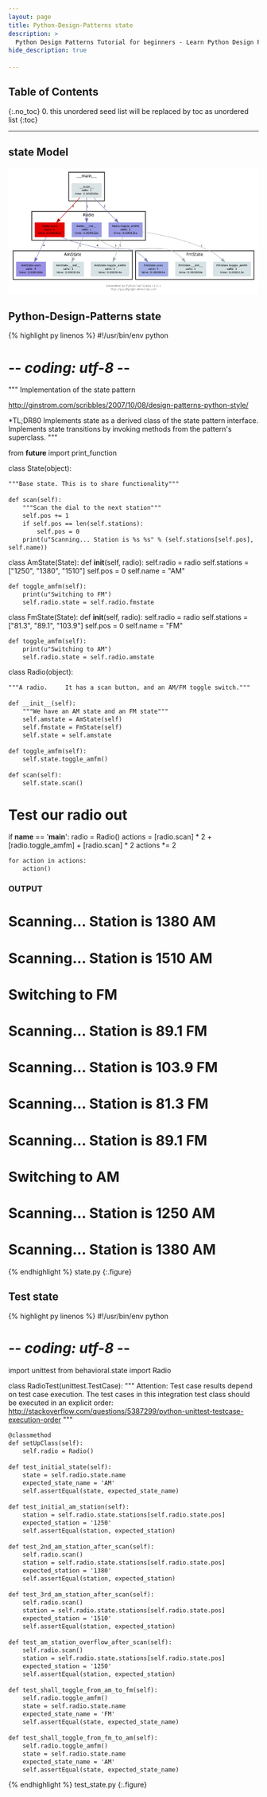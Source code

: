 ```yaml
---
layout: page
title: Python-Design-Patterns state
description: >
  Python Design Patterns Tutorial for beginners - Learn Python Design Patterns in simple and easy steps starting from basic to advanced concepts with examples ...
hide_description: true

---
```


## Table of Contents
{:.no_toc}
0. this unordered seed list will be replaced by toc as unordered list
{:toc}

---

## state Model

![](/courses/python-fesign-patterns/behavioral/viz/state.py.png)

## Python-Design-Patterns state

{% highlight py linenos %}
#!/usr/bin/env python
# -*- coding: utf-8 -*-

"""
Implementation of the state pattern

http://ginstrom.com/scribbles/2007/10/08/design-patterns-python-style/

*TL;DR80
Implements state as a derived class of the state pattern interface.
Implements state transitions by invoking methods from the pattern's superclass.
"""

from __future__ import print_function

class State(object):

    """Base state. This is to share functionality"""

    def scan(self):
        """Scan the dial to the next station"""
        self.pos += 1
        if self.pos == len(self.stations):
            self.pos = 0
        print(u"Scanning... Station is %s %s" % (self.stations[self.pos], self.name))

class AmState(State):
    def __init__(self, radio):
        self.radio = radio
        self.stations = ["1250", "1380", "1510"]
        self.pos = 0
        self.name = "AM"

    def toggle_amfm(self):
        print(u"Switching to FM")
        self.radio.state = self.radio.fmstate

class FmState(State):
    def __init__(self, radio):
        self.radio = radio
        self.stations = ["81.3", "89.1", "103.9"]
        self.pos = 0
        self.name = "FM"

    def toggle_amfm(self):
        print(u"Switching to AM")
        self.radio.state = self.radio.amstate

class Radio(object):

    """A radio.     It has a scan button, and an AM/FM toggle switch."""

    def __init__(self):
        """We have an AM state and an FM state"""
        self.amstate = AmState(self)
        self.fmstate = FmState(self)
        self.state = self.amstate

    def toggle_amfm(self):
        self.state.toggle_amfm()

    def scan(self):
        self.state.scan()

# Test our radio out
if __name__ == '__main__':
    radio = Radio()
    actions = [radio.scan] * 2 + [radio.toggle_amfm] + [radio.scan] * 2
    actions *= 2

    for action in actions:
        action()

### OUTPUT ###
# Scanning... Station is 1380 AM
# Scanning... Station is 1510 AM
# Switching to FM
# Scanning... Station is 89.1 FM
# Scanning... Station is 103.9 FM
# Scanning... Station is 81.3 FM
# Scanning... Station is 89.1 FM
# Switching to AM
# Scanning... Station is 1250 AM
# Scanning... Station is 1380 AM
{% endhighlight %}
state.py
{:.figure}

## Test state

{% highlight py linenos %}
#!/usr/bin/env python
# -*- coding: utf-8 -*-
import unittest
from behavioral.state import Radio

class RadioTest(unittest.TestCase):
    """
    Attention: Test case results depend on test case execution. The test cases
    in this integration test class should be executed in an explicit order:
    http://stackoverflow.com/questions/5387299/python-unittest-testcase-execution-order
    """

    @classmethod
    def setUpClass(self):
        self.radio = Radio()

    def test_initial_state(self):
        state = self.radio.state.name
        expected_state_name = 'AM'
        self.assertEqual(state, expected_state_name)

    def test_initial_am_station(self):
        station = self.radio.state.stations[self.radio.state.pos]
        expected_station = '1250'
        self.assertEqual(station, expected_station)

    def test_2nd_am_station_after_scan(self):
        self.radio.scan()
        station = self.radio.state.stations[self.radio.state.pos]
        expected_station = '1380'
        self.assertEqual(station, expected_station)

    def test_3rd_am_station_after_scan(self):
        self.radio.scan()
        station = self.radio.state.stations[self.radio.state.pos]
        expected_station = '1510'
        self.assertEqual(station, expected_station)

    def test_am_station_overflow_after_scan(self):
        self.radio.scan()
        station = self.radio.state.stations[self.radio.state.pos]
        expected_station = '1250'
        self.assertEqual(station, expected_station)

    def test_shall_toggle_from_am_to_fm(self):
        self.radio.toggle_amfm()
        state = self.radio.state.name
        expected_state_name = 'FM'
        self.assertEqual(state, expected_state_name)

    def test_shall_toggle_from_fm_to_am(self):
        self.radio.toggle_amfm()
        state = self.radio.state.name
        expected_state_name = 'AM'
        self.assertEqual(state, expected_state_name)
{% endhighlight %}
test_state.py
{:.figure}
